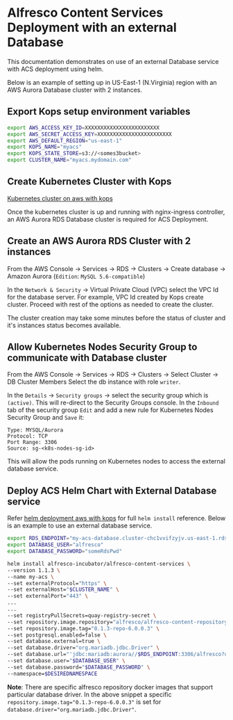 # Alfresco Content Services Deployment with an external Database

This documentation demonstrates on use of an external Database service with ACS deployment using helm.

Below is an example of setting up in US-East-1 (N.Virginia) region with an AWS Aurora Database cluster with 2 instances.

## Export Kops setup environment variables

```bash
export AWS_ACCESS_KEY_ID=XXXXXXXXXXXXXXXXXXXXXXXX
export AWS_SECRET_ACCESS_KEY=XXXXXXXXXXXXXXXXXXXXXXXX
export AWS_DEFAULT_REGION="us-east-1"
export KOPS_NAME="myacs"
export KOPS_STATE_STORE=s3://<somes3bucket>
export CLUSTER_NAME="myacs.mydomain.com"
```

## Create Kubernetes Cluster with Kops

[Kubernetes cluster on aws with kops](../helm-deployment-aws_kops.md#setting-up-kubernetes-cluster-on-aws-with-kops)

Once the kubernetes cluster is up and running with nginx-ingress controller, an AWS Aurora RDS Database cluster is required for ACS Deployment.

## Create an AWS Aurora RDS Cluster with 2 instances

From the AWS Console -> Services -> RDS -> Clusters -> Create database -> Amazon Aurora (`Edition`: `MySQL 5.6-compatible`)

In the `Network & Security` -> Virtual Private Cloud (VPC) select the VPC Id for the database server.  For example, VPC Id created by Kops create cluster.  Proceed with rest of the options as needed to create the cluster.

The cluster creation may take some minutes before the status of cluster and it's instances status becomes available.

## Allow Kubernetes Nodes Security Group to communicate with Database cluster

From the AWS Console -> Services -> RDS -> Clusters -> Select Cluster -> DB Cluster Members
Select the db instance with role `writer`.

In the `Details` -> `Security groups` -> select the security group which is `(active)`.  This will re-direct to the Security Groups console.  In the `Inbound` tab of the security group `Edit` and add a new rule for Kubernetes Nodes Security Group and `Save` it:

```
Type: MYSQL/Aurora
Protocol: TCP
Port Range: 3306
Source: sg-<k8s-nodes-sg-id>
```

This will allow the pods running on Kubernetes nodes to access the external database service.

## Deploy ACS Helm Chart with External Database service

Refer [helm deployment aws with kops](../helm-deployment-aws_kops.md#deploying-alfresco-content-services) for full `helm install` reference.  Below is an example to use an external database service.

```bash
export RDS_ENDPOINT="my-acs-database.cluster-chc1vvifzyjv.us-east-1.rds.amazonaws.com"
export DATABASE_USER="alfresco"
export DATABASE_PASSWORD="someRdsPwd"

helm install alfresco-incubator/alfresco-content-services \
--version 1.1.3 \
--name my-acs \
--set externalProtocol="https" \
--set externalHost="$CLUSTER_NAME" \
--set externalPort="443" \
...
...
--set registryPullSecrets=quay-registry-secret \
--set repository.image.repository="alfresco/alfresco-content-repository-aws" \
--set repository.image.tag="0.1.3-repo-6.0.0.3" \
--set postgresql.enabled=false \
--set database.external=true \
--set database.driver="org.mariadb.jdbc.Driver" \
--set database.url="'jdbc:mariadb:aurora//$RDS_ENDPOINT:3306/alfresco?useUnicode=yes&characterEncoding=UTF-8'" \
--set database.user="$DATABASE_USER" \
--set database.password="$DATABASE_PASSWORD" \
--namespace=$DESIREDNAMESPACE
```

**Note**: There are specific alfresco repository docker images that support particular database driver. In the above snippet a specific `repository.image.tag="0.1.3-repo-6.0.0.3"` is set for `database.driver="org.mariadb.jdbc.Driver"`.
